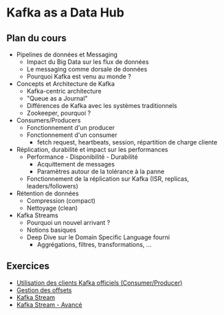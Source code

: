 # Kafka as a Data Hub

## Plan du cours

  * Pipelines de données et Messaging
    * Impact du Big Data sur les flux de données
    * Le messaging comme dorsale de données
    * Pourquoi Kafka est venu au monde ?
  * Concepts et Architecture de Kafka
    * Kafka-centric architecture
    * "Queue as a Journal"
    * Différences de Kafka avec les systèmes traditionnels
    * Zookeeper, pourquoi ?
  * Consumers/Producers
    * Fonctionnement d'un producer
    * Fonctionnement d'un consumer
      * fetch request, heartbeats, session, répartition de charge cliente
  * Réplication, durabilité et impact sur les performances
    * Performance - Disponibilité - Durabilité
        * Acquittement de messages
        * Paramètres autour de la tolérance à la panne
    * Fonctionnement de la réplication sur Kafka (ISR, replicas, leaders/followers)
  * Rétention de données
    * Compression (compact)
    * Nettoyage (clean)
  * Kafka Streams
    * Pourquoi un nouvel arrivant ?
    * Notions basiques
    * Deep Dive sur le Domain Specific Language fourni
      * Aggrégations, filtres, transformations, ...

## Exercices

  * [Utilisation des clients Kafka officiels (Consumer/Producer)](exercices/01-consumer-producer.md)
  * [Gestion des offsets](exercices/02-offsets.md)
  * [Kafka Stream](exercices/03-kafka-streams.md)
  * [Kafka Stream - Avancé](exercices/04-kafka-streams.md)
